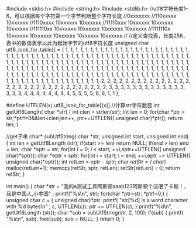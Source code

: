 #include <stdio.h>
#include <string.h>
#include <stdlib.h>
//utf8字符长度1-6，可以根据每个字符第一个字节判断整个字符长度
//0xxxxxxx
//110xxxxx 10xxxxxx
//1110xxxx 10xxxxxx 10xxxxxx
//11110xxx 10xxxxxx 10xxxxxx 10xxxxxx
//111110xx 10xxxxxx 10xxxxxx 10xxxxxx 10xxxxxx
//1111110x 10xxxxxx 10xxxxxx 10xxxxxx 10xxxxxx 10xxxxxx
//
//定义查找表，长度256，表中的数值表示以此为起始字节的utf8字符长度
unsigned char utf8_look_for_table[] = {
      1, 1, 1, 1, 1, 1, 1, 1, 1, 1, 1, 1, 1, 1, 1, 1,
      1, 1, 1, 1, 1, 1, 1, 1, 1, 1, 1, 1, 1, 1, 1, 1,
      1, 1, 1, 1, 1, 1, 1, 1, 1, 1, 1, 1, 1, 1, 1, 1,
      1, 1, 1, 1, 1, 1, 1, 1, 1, 1, 1, 1, 1, 1, 1, 1,
      1, 1, 1, 1, 1, 1, 1, 1, 1, 1, 1, 1, 1, 1, 1, 1,
      1, 1, 1, 1, 1, 1, 1, 1, 1, 1, 1, 1, 1, 1, 1, 1,
      1, 1, 1, 1, 1, 1, 1, 1, 1, 1, 1, 1, 1, 1, 1, 1,
      1, 1, 1, 1, 1, 1, 1, 1, 1, 1, 1, 1, 1, 1, 1, 1,
      1, 1, 1, 1, 1, 1, 1, 1, 1, 1, 1, 1, 1, 1, 1, 1,
      1, 1, 1, 1, 1, 1, 1, 1, 1, 1, 1, 1, 1, 1, 1, 1,
      1, 1, 1, 1, 1, 1, 1, 1, 1, 1, 1, 1, 1, 1, 1, 1,
      1, 1, 1, 1, 1, 1, 1, 1, 1, 1, 1, 1, 1, 1, 1, 1,
      2, 2, 2, 2, 2, 2, 2, 2, 2, 2, 2, 2, 2, 2, 2, 2,
      2, 2, 2, 2, 2, 2, 2, 2, 2, 2, 2, 2, 2, 2, 2, 2,
      3, 3, 3, 3, 3, 3, 3, 3, 3, 3, 3, 3, 3, 3, 3, 3,
      4, 4, 4, 4, 4, 4, 4, 4, 5, 5, 5, 5, 6, 6, 1, 1
};

#define UTFLEN(x)  utf8_look_for_table[(x)]
//计算str字符数目
int getUtf8Length( char *str) {
      int clen = strlen(str);
      int len = 0;
      for(char *ptr = str;*ptr!=0&&len<clen;len++, ptr+=UTFLEN(( unsigned char)*ptr));
      return len;
}

//get子串
char* subUtfString( char *str, unsigned int start, unsigned int end) {
      int len = getUtf8Length (str);
      if(start >= len) return NULL;
      if(end > len) end = len;
      char *sptr = str;
      for(int i = 0; i < start; ++i,sptr+=UTFLEN(( unsigned char)*sptr));
      char *eptr = sptr;
      for(int i = start; i < end; ++i,eptr += UTFLEN(( unsigned char)*eptr));
      int retLen = eptr - sptr;
      char *retStr = ( char*) malloc(retLen+1);
      memcpy(retStr, sptr, retLen);
      retStr[retLen] = 0;
      return retStr;
}

int main() {
      char *str = "我的a测试工具阿斯顿aaab123阿斯顿个流氓了卡斯！，我是中国人,小中国" ;
      printf("%s\n", str);
      for(char *ptr=str; *ptr!=0;)
      {
            unsigned char c = ( unsigned char)*ptr;
            printf( "str[%d] is a word character with %d bytes\n" , c, UTFLEN(c));
            ptr += UTFLEN(c);
      }
      printf("%d\n", getUtf8Length (str));
      char *sub = subUtfString(str, 2, 100);
      if(sub)
      {
            printf( "%s\n", sub);
            free(sub);
            sub = NULL;
      }
      return 0;
}
